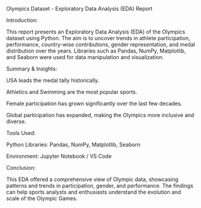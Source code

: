 Olympics Dataset - Exploratory Data Analysis (EDA) Report

Introduction:

This report presents an Exploratory Data Analysis (EDA) of the Olympics dataset using Python. The aim is to uncover trends in athlete participation, performance, country-wise contributions, gender representation, and medal distribution over the years. Libraries such as Pandas, NumPy, Matplotlib, and Seaborn were used for data manipulation and visualization.

Summary & Insights:

USA leads the medal tally historically.

Athletics and Swimming are the most popular sports.

Female participation has grown significantly over the last few decades.

Global participation has expanded, making the Olympics more inclusive and diverse.

Tools Used:

Python Libraries: Pandas, NumPy, Matplotlib, Seaborn

Environment: Jupyter Notebook / VS Code

Conclusion:

This EDA offered a comprehensive view of Olympic data, showcasing patterns and trends in participation, gender, and performance. The findings can help sports analysts and enthusiasts understand the evolution and scale of the Olympic Games.
